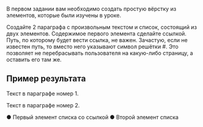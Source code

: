 В первом задании вам необходимо создать простую вёрстку из элементов, которые были изучены в уроке.

Создайте 2 параграфа с произвольным текстом и список, состоящий из двух элементов. Содержимое первого элемента сделайте ссылкой. Путь, по которому будет вести ссылка, не важен. Зачастую, если не известен путь, то вместо него указывают символ решётки #. Это позволяет не перебрасывать пользователя на какую-либо страницу, а оставить его там же.

## Пример результата
Текст в параграфе номер 1.

Текст в параграфе номер 2.

● Первый элемент списка со ссылкой
● Второй элемент списка
